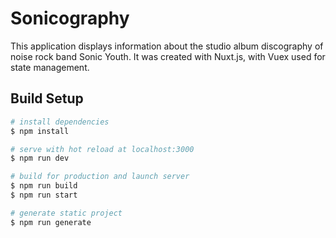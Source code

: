 # Sonicography

This application displays information about the studio album discography of noise rock band Sonic Youth. It was created with Nuxt.js, with Vuex used for state management.

## Build Setup

```bash
# install dependencies
$ npm install

# serve with hot reload at localhost:3000
$ npm run dev

# build for production and launch server
$ npm run build
$ npm run start

# generate static project
$ npm run generate
```
